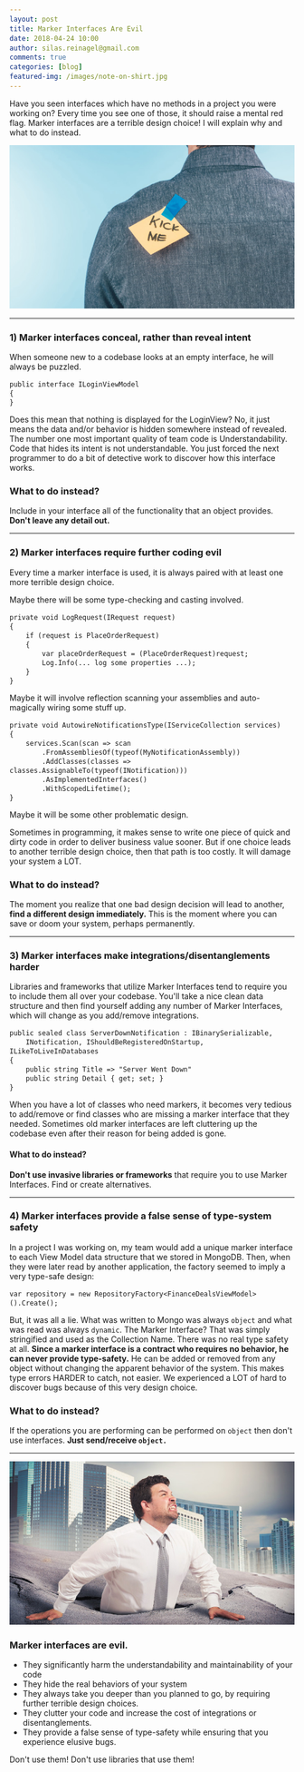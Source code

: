 ```yaml
---
layout: post
title: Marker Interfaces Are Evil
date: 2018-04-24 10:00
author: silas.reinagel@gmail.com
comments: true
categories: [blog]
featured-img: /images/note-on-shirt.jpg
---
```


Have you seen interfaces which have no methods in a project you were working on? Every time you see one of those, it should raise a mental red flag. Marker interfaces are a terrible design choice! I will explain why and what to do instead.

<img src="/images/note-on-shirt.jpg" alt="Note taped to back of man&#039;s shirt that reads &quot;Kick Me&quot;" />

----

### 1) Marker interfaces conceal, rather than reveal intent

When someone new to a codebase looks at an empty interface, he will always be puzzled. 

```
public interface ILoginViewModel 
{
}
```

Does this mean that nothing is displayed for the LoginView? No, it just means the data and/or behavior is hidden somewhere instead of revealed. The number one most important quality of team code is Understandability. Code that hides its intent is not understandable. You just forced the next programmer to do a bit of detective work to discover how this interface works.

### What to do instead? 
Include in your interface all of the functionality that an object provides. **Don't leave any detail out.**

----

### 2) Marker interfaces require further coding evil

Every time a marker interface is used, it is always paired with at least one more terrible design choice.

Maybe there will be some type-checking and casting involved. 

```
private void LogRequest(IRequest request)
{
    if (request is PlaceOrderRequest)
    {
        var placeOrderRequest = (PlaceOrderRequest)request;
        Log.Info(... log some properties ...);
    }
}
```

Maybe it will involve reflection scanning your assemblies and auto-magically wiring some stuff up. 

```
private void AutowireNotificationsType(IServiceCollection services)
{
    services.Scan(scan => scan
        .FromAssembliesOf(typeof(MyNotificationAssembly))
        .AddClasses(classes => classes.AssignableTo(typeof(INotification)))
        .AsImplementedInterfaces()
        .WithScopedLifetime();
}
```

Maybe it will be some other problematic design. 

Sometimes in programming, it makes sense to write one piece of quick and dirty code in order to deliver business value sooner. But if one choice leads to another terrible design choice, then that path is too costly. It will damage your system a LOT. 

### What to do instead? 
The moment you realize that one bad design decision will lead to another, **find a different design immediately.** This is the moment where you can save or doom your system, perhaps permanently. 

----

### 3) Marker interfaces make integrations/disentanglements harder

Libraries and frameworks that utilize Marker Interfaces tend to require you to include them all over your codebase. You'll take a nice clean data structure and then find yourself adding any number of Marker Interfaces, which will change as you add/remove integrations.

```
public sealed class ServerDownNotification : IBinarySerializable, 
    INotification, IShouldBeRegisteredOnStartup, ILikeToLiveInDatabases
{
    public string Title => "Server Went Down"
    public string Detail { get; set; }
}
```

When you have a lot of classes who need markers, it becomes very tedious to add/remove or find classes who are missing a marker interface that they needed. Sometimes old marker interfaces are left cluttering up the codebase even after their reason for being added is gone. 

#### What to do instead? 
**Don't use invasive libraries or frameworks** that require you to use Marker Interfaces. Find or create alternatives. 

----

### 4) Marker interfaces provide a false sense of type-system safety

In a project I was working on, my team would add a unique marker interface to each View Model data structure that we stored in MongoDB. Then, when they were later read by another application, the factory seemed to imply a very type-safe design:

```
var repository = new RepositoryFactory<FinanceDealsViewModel>().Create();
```

But, it was all a lie. What was written to Mongo was always `object` and what was read was always `dynamic`. The Marker Interface? That was simply stringified and used as the Collection Name. There was no real type safety at all. **Since a marker interface is a contract who requires no behavior, he can never provide type-safety.** He can be added or removed from any object without changing the apparent behavior of the system. This makes type errors HARDER to catch, not easier. We experienced a LOT of hard to discover bugs because of this very design choice. 

### What to do instead?
If the operations you are performing can be performed on `object` then don't use interfaces. **Just send/receive `object.`**

----

<img src="/images/mired.jpg" alt="Struggling Man Bogged Down In Quicksand"  />

### Marker interfaces are evil. 

- They significantly harm the understandability and maintainability of your code 
- They hide the real behaviors of your system
- They always take you deeper than you planned to go, by requiring further terrible design choices. 
- They clutter your code and increase the cost of integrations or disentanglements. 
- They provide a false sense of type-safety while ensuring that you experience elusive bugs. 

Don't use them! Don't use libraries that use them! 
